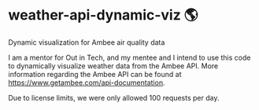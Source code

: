 # weather-api-dynamic-viz 🌎
Dynamic visualization for Ambee air quality data

I am a mentor for Out in Tech, and my mentee and I intend to use this code to dynamically visualize weather data from the Ambee API. More information regarding the Ambee API can be found at https://www.getambee.com/api-documentation. 

Due to license limits, we were only allowed 100 requests per day.
